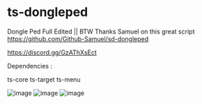 # ts-dongleped
Dongle Ped Full Edited || BTW Thanks Samuel on this great script https://github.com/Github-Samuel/sd-dongleped

https://discord.gg/GzAThXsEct 

Dependencies :  

ts-core ts-target ts-menu


![image](https://user-images.githubusercontent.com/114163698/202571789-450bc171-e621-46a7-8df6-0c6e1e9649c7.png)
![image](https://user-images.githubusercontent.com/114163698/202571862-6a8badc9-b725-4f8c-bc80-b99319ec59ce.png)
![image](https://user-images.githubusercontent.com/114163698/202572110-7051465a-2b11-4901-9977-d85b1eb73e75.png)
